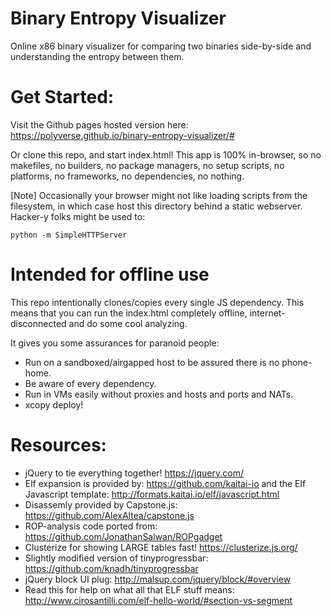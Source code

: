# Binary Entropy Visualizer

Online x86 binary visualizer for comparing two binaries side-by-side and understanding the entropy between them.

# Get Started:
Visit the Github pages hosted version here: https://polyverse.github.io/binary-entropy-visualizer/#

Or clone this repo, and start index.html! This app is 100% in-browser,
so no makefiles, no builders, no package managers, no setup scripts, no platforms,
no frameworks, no dependencies, no nothing.

[Note] Occasionally your browser might not like loading scripts from the filesystem,
in which case host this directory behind a static webserver. Hacker-y folks might
be used to:
```
python -m SimpleHTTPServer
```

# Intended for offline use

This repo intentionally clones/copies every single JS dependency. This means that you can
run the index.html completely offline, internet-disconnected and do some cool analyzing.

It gives you some assurances for paranoid people:
* Run on a sandboxed/airgapped host to be assured there is no phone-home.
* Be aware of every dependency.
* Run in VMs easily without proxies and hosts and ports and NATs.
* xcopy deploy!

# Resources:
* jQuery to tie everything together! https://jquery.com/
* Elf expansion is provided by: https://github.com/kaitai-io and the Elf Javascript template: http://formats.kaitai.io/elf/javascript.html
* Disassemly provided by Capstone.js: https://github.com/AlexAltea/capstone.js
* ROP-analysis code ported from: https://github.com/JonathanSalwan/ROPgadget
* Clusterize for showing LARGE tables fast! https://clusterize.js.org/
* Slightly modified version of tinyprogressbar: https://github.com/knadh/tinyprogressbar
* jQuery block UI plug: http://malsup.com/jquery/block/#overview
* Read this for help on what all that ELF stuff means: http://www.cirosantilli.com/elf-hello-world/#section-vs-segment
